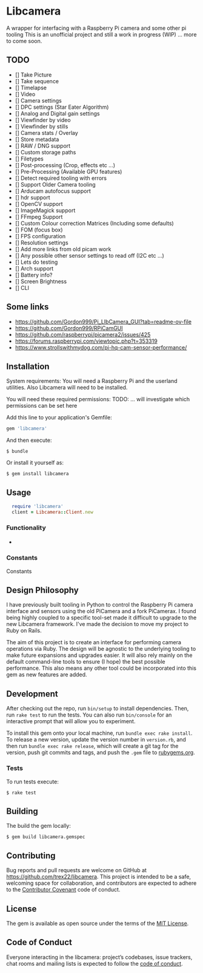 # Libcamera
A wrapper for interfacing with a Raspberry Pi camera and some other pi tooling
This is an unofficial project and still a work in progress (WIP) ... more to come soon.

## TODO
- [] Take Picture
- [] Take sequence
- [] Timelapse
- [] Video
- [] Camera settings
- [] DPC settings (Star Eater Algorithm)
- [] Analog and Digital gain settings
- [] Viewfinder by video
- [] Viewfinder by stills
- [] Camera stats / Overlay
- [] Store metadata
- [] RAW / DNG support
- [] Custom storage paths
- [] Filetypes
- [] Post-processing (Crop, effects etc ...)
- [] Pre-Processing (Available GPU features)
- [] Detect required tooling with errors
- [] Support Older Camera tooling
- [] Arducam autofocus support
- [] hdr support
- [] OpenCV support
- [] ImageMagick support
- [] FFmpeg Support
- [] Custom Colour correction Matrices (Including some defaults)
- [] FOM (focus box)
- [] FPS configuration
- [] Resolution settings
- [] Add more links from old picam work
- [] Any possible other sensor settings to read off (I2C etc ...)
- [] Lets do testing
- [] Arch support
- [] Battery info?
- [] Screen Brightness
- [] CLI

## Some links
- https://github.com/Gordon999/Pi_LIbCamera_GUI?tab=readme-ov-file
- https://github.com/Gordon999/RPiCamGUI
- https://github.com/raspberrypi/picamera2/issues/425
- https://forums.raspberrypi.com/viewtopic.php?t=353319
- https://www.strollswithmydog.com/pi-hq-cam-sensor-performance/

## Installation

System requirements:
You will need a Raspberry Pi and the userland utilities. Also Libcamera will need to be installed.

You will need these required permissions:
TODO: ... will investigate which permissions can be set here

Add this line to your application's Gemfile:

```ruby
gem 'libcamera'
```

And then execute:

    $ bundle

Or install it yourself as:

    $ gem install libcamera

## Usage

```ruby
  require 'libcamera'
  client = Libcamera::Client.new
```

### Functionality
####
-

### Constants
  Constants

## Design Philosophy
I have previously built tooling in Python to control the Raspberry Pi camera interface and sensors using the old PiCamera and a fork PiCamerax. I found being highly coupled to a specific tool-set made it difficult to upgrade to the new Libcamera framework. I've made the decision to move my project to Ruby on Rails.

The aim of this project is to create an interface for performing camera operations via Ruby. The design will be agnostic to the underlying tooling to make future expansions and upgrades easier. It will also rely mainly on the default command-line tools to ensure (I hope) the best possible performance. This also means any other tool could be incorporated into this gem as new features are added.

## Development

After checking out the repo, run `bin/setup` to install dependencies. Then, run `rake test` to run the tests. You can also run `bin/console` for an interactive prompt that will allow you to experiment.

To install this gem onto your local machine, run `bundle exec rake install`. To release a new version, update the version number in `version.rb`, and then run `bundle exec rake release`, which will create a git tag for the version, push git commits and tags, and push the `.gem` file to [rubygems.org](https://rubygems.org).

### Tests
To run tests execute:

    $ rake test

## Building
The build the gem locally:

    $ gem build libcamera.gemspec

## Contributing

Bug reports and pull requests are welcome on GitHub at https://github.com/trex22/libcamera. This project is intended to be a safe, welcoming space for collaboration, and contributors are expected to adhere to the [Contributor Covenant](http://contributor-covenant.org) code of conduct.

## License

The gem is available as open source under the terms of the [MIT License](https://opensource.org/licenses/MIT).

## Code of Conduct

Everyone interacting in the libcamera: project’s codebases, issue trackers, chat rooms and mailing lists is expected to follow the [code of conduct](https://github.com/trex22/libcamera/blob/master/CODE_OF_CONDUCT.md).
